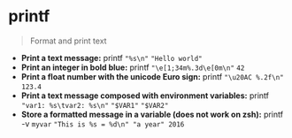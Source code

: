 # printf
> Format and print text
- **Print a text message:**
printf `"%s\n"` `"Hello world"`
- **Print an integer in bold blue:**
printf `"\e[1;34m%.3d\e[0m\n"` `42`
- **Print a float number with the unicode Euro sign:**
printf `"\u20AC %.2f\n"` `123.4`
- **Print a text message composed with environment variables:**
printf `"var1: %s\tvar2: %s\n"` `"$VAR1"` `"$VAR2"`
- **Store a formatted message in a variable (does not work on zsh):**
printf -v `myvar` `"This is %s = %d\n" "a year" 2016`
